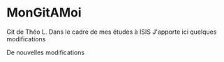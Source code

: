 # MonGitAMoi
Git de Théo L. Dans le cadre de mes études à ISIS
J'apporte ici quelques modifications

De nouvelles modifications